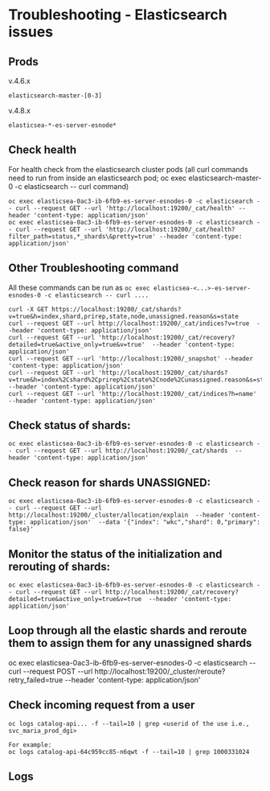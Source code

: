# Troubleshooting - Elasticsearch issues
## Prods 
v.4.6.x
```
elasticsearch-master-[0-3]
```

v.4.8.x
```
elasticsea-*-es-server-esnode*
```
## Check health
For health check from the elasticsearch cluster pods (all curl commands need to run from inside an elasticsearch pod; oc exec elasticsearch-master-0 -c elasticsearch -- curl command)
```
oc exec elasticsea-0ac3-ib-6fb9-es-server-esnodes-0 -c elasticsearch -- curl --request GET --url 'http://localhost:19200/_cat/health' --header 'content-type: application/json'
oc exec elasticsea-0ac3-ib-6fb9-es-server-esnodes-0 -c elasticsearch -- curl --request GET --url 'http://localhost:19200/_cat/health?filter_path=status,*_shards\&pretty=true' --header 'content-type: application/json'
```
## Other Troubleshooting command
All these commands can be run as `oc exec elasticsea-<...>-es-server-esnodes-0 -c elasticsearch -- curl ....`
```
curl -X GET https://localhost:19200/_cat/shards?v=true&h=index,shard,prirep,state,node,unassigned.reason&s=state
curl --request GET --url http://localhost:19200/_cat/indices?v=true  --header 'content-type: application/json'
curl --request GET --url 'http://localhost:19200/_cat/recovery?detailed=true&active_only=true&v=true'  --header 'content-type: application/json'
curl --request GET --url 'http://localhost:19200/_snapshot' --header 'content-type: application/json'
curl --request GET --url 'http://localhost:19200/_cat/shards?v=true&h=index%2Cshard%2Cprirep%2Cstate%2Cnode%2Cunassigned.reason&s=state' --header 'content-type: application/json'
curl --request GET --url 'http://localhost:19200/_cat/indices?h=name' --header 'content-type: application/json'
```
## Check status of shards:
```
oc exec elasticsea-0ac3-ib-6fb9-es-server-esnodes-0 -c elasticsearch -- curl --request GET --url http://localhost:19200/_cat/shards  --header 'content-type: application/json'
```
## Check reason for shards UNASSIGNED:
```
oc exec elasticsea-0ac3-ib-6fb9-es-server-esnodes-0 -c elasticsearch -- curl --request GET --url http://localhost:19200/_cluster/allocation/explain  --header 'content-type: application/json'  --data '{"index": "wkc","shard": 0,"primary": false}'
```
## Monitor the status of the initialization and rerouting of shards:
```
oc exec elasticsea-0ac3-ib-6fb9-es-server-esnodes-0 -c elasticsearch -- curl --request GET --url http://localhost:19200/_cat/recovery?detailed=true&active_only=true&v=true  --header 'content-type: application/json'
```
## Loop through all the elastic shards and reroute them to assign them for any unassigned shards
oc exec elasticsea-0ac3-ib-6fb9-es-server-esnodes-0 -c elasticsearch -- curl --request POST --url http://localhost:19200/_cluster/reroute?retry_failed=true  --header 'content-type: application/json'

## Check incoming request from a user
```
oc logs catalog-api... -f --tail=10 | grep <userid of the use i.e., svc_maria_prod_dgi>

For example:
oc logs catalog-api-64c959cc85-n6qwt -f --tail=10 | grep 1000331024
```
## Logs

